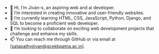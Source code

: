 - 👋 Hi, I’m Jivan-s, an aspiring web and ai developer.
- 👀 I’m interested in creating innovative and user-friendly websites.
- 🌱 I’m currently learning HTML, CSS, JavaScript, Python, Django, and SQL to become a proficient web developer.
- 💞️ I’m looking to collaborate on exciting web development projects that challenge and enhance my skills.
- 📫 You can reach me through GitHub or via email at [satapathyjjivan@gcekbpatna.ac.in].
